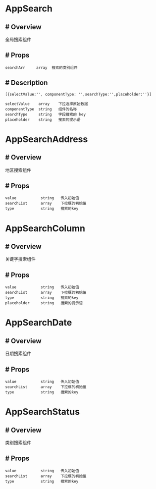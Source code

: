 # AppSearch

##  #  Overview

全局搜索组件

##  # Props


```text
searchArr     array  搜索的类别组件
```

## #  Description
```text
[{selectValue:'', componentType: '',searchType:'',placeholder:''}]

selectValue    array    下拉选择原始数据
componentType  string   组件的名称
searchType     string   字段搜索的 key
placeholder    string   搜索的提示语
```

# AppSearchAddress

##  # Overview

地区搜索组件

## # Props

```text
value           string   传入初始值
searchList      array    下拉框的初始值
type            string   搜索的key
```

# AppSearchColumn

##  # Overview

关键字搜索组件

## # Props

```text
value           string   传入初始值
searchList      array    下拉框的初始值
type            string   搜索的key
placeholder     string   搜索的提示语
```

# AppSearchDate

##  # Overview

日期搜索组件

## # Props

```text
value           string   传入初始值
searchList      array    下拉框的初始值
type            string   搜索的key
```


# AppSearchStatus

##  # Overview

类别搜索组件

## # Props

```text
value           string   传入初始值
searchList      array    下拉框的初始值
type            string   搜索的key
```
